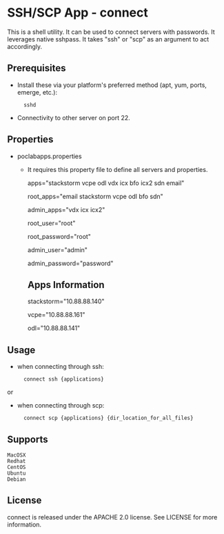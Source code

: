 SSH/SCP App - connect
===========

This is a shell utility. It can be used to connect servers with passwords. It leverages native sshpass. It takes "ssh" or "scp" as an argument to act accordingly.


Prerequisites
------------------
- Install these via your platform's preferred method (apt, yum, ports, emerge, etc.):

		sshd

- Connectivity to other server on port 22.

Properties
-----------
- poclabapps.properties

  -  It requires this property file to define all servers and properties.

		apps="stackstorm vcpe odl vdx icx bfo icx2 sdn email"

		root_apps="email stackstorm vcpe odl bfo sdn"

		admin_apps="vdx icx icx2"

		root_user="root"

		root_password="root"

		admin_user="admin"

		admin_password="password"


		Apps Information
		-----------------------

		stackstorm="10.88.88.140"

		vcpe="10.88.88.161"

		odl="10.88.88.141"

Usage
---------

- when connecting through ssh:
	
		connect ssh {applications}
or

- when connecting through scp:
	
		connect scp {applications} {dir_location_for_all_files}

Supports
------------

	MacOSX
	Redhat
	CentOS
	Ubuntu
	Debian

License
-----------
connect is released under the APACHE 2.0 license. See LICENSE for more information.